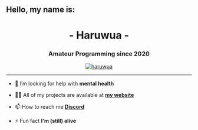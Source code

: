 <h2 algin="left">Hello, my name is:</h2>
<h1 align="center">- Haruwua -</h1>
<h3 align="center">Amateur Programming since 2020</h3>

<p align="center"> <a href="https://github.com/ryo-ma/github-profile-trophy"><img src="https://github-profile-trophy.vercel.app/?username=haruwua&theme=chalk&no-bg=true&no-frame=true&row=1&column=6" alt="haruwua" /></a> </p>

<hr>


- 🤝 I’m looking for help with **mental health**

- 👨‍💻 All of my projects are available at **<a href="https://haruwua.eu/">my website</a>**

- 📫 How to reach me **<a href="https://haruwua.eu/">Discord</a>**

- ⚡ Fun fact **I'm (still) alive**
 
